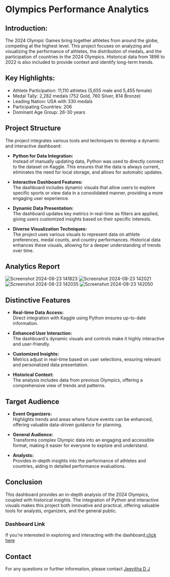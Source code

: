 
# Olympics Performance Analytics

## Introduction:
The 2024 Olympic Games bring together athletes from around the globe, competing at the highest level. This project focuses on analyzing and visualizing the performance of athletes, the distribution of medals, and the participation of countries in the 2024 Olympics. Historical data from 1896 to 2022 is also included to provide context and identify long-term trends.

## Key Highlights:

- Athlete Participation: 11,110 athletes (5,655 male and 5,455 female)
- Medal Tally: 2,282 medals (752 Gold, 760 Silver, 814 Bronze)
- Leading Nation: USA with 330 medals
- Participating Countries: 206
- Dominant Age Group: 26-30 years

## Project Structure

The project integrates various tools and techniques to develop a dynamic and interactive dashboard:

- **Python for Data Integration:**  
  Instead of manually updating data, Python was used to directly connect to the dataset on Kaggle. This ensures that the data is always current, eliminates the need for local storage, and allows for automatic updates.

- **Interactive Dashboard Features:**  
  The dashboard includes dynamic visuals that allow users to explore specific sports or view data in a consolidated manner, providing a more engaging user experience.

- **Dynamic Data Presentation:**  
  The dashboard updates key metrics in real-time as filters are applied, giving users customized insights based on their specific interests.

- **Diverse Visualization Techniques:**  
  The project uses various visuals to represent data on athlete preferences, medal counts, and country performances. Historical data enhances these visuals, allowing for a deeper understanding of trends over time.

## Analytics Report
![Screenshot 2024-08-23 141823](https://github.com/user-attachments/assets/e1b5078f-394e-4415-8252-8e64fa4c5fec)
![Screenshot 2024-08-23 142021](https://github.com/user-attachments/assets/3521c93d-2f92-484a-8cda-6f4d54b93034)
![Screenshot 2024-08-23 142035](https://github.com/user-attachments/assets/e1dfe34c-7c03-4b99-85b9-8c4839a9290c)
![Screenshot 2024-08-23 142050](https://github.com/user-attachments/assets/c371091d-a806-471f-b0bc-1ca114aab298)




## Distinctive Features

- **Real-time Data Access:**  
  Direct integration with Kaggle using Python ensures up-to-date information.

- **Enhanced User Interaction:**  
  The dashboard's dynamic visuals and controls make it highly interactive and user-friendly.

- **Customized Insights:**  
  Metrics adjust in real-time based on user selections, ensuring relevant and personalized data presentation.

- **Historical Context:**  
  The analysis includes data from previous Olympics, offering a comprehensive view of trends and patterns.



## Target Audience

- **Event Organizers:**  
  Highlights trends and areas where future events can be enhanced, offering valuable data-driven guidance for planning.

- **General Audience:**  
  Transforms complex Olympic data into an engaging and accessible format, making it easier for everyone to explore and understand.

- **Analysts:**  
  Provides in-depth insights into the performance of athletes and countries, aiding in detailed performance evaluations.
## Conclusion

This dashboard provides an in-depth analysis of the 2024 Olympics, coupled with historical insights. The integration of Python and interactive visuals makes this project both innovative and practical, offering valuable tools for analysts, organizers, and the general public.


### Dashboard Link
If you're interested in exploring and interacting with the dashboard,[click here](https://app.powerbi.com/view?r=eyJrIjoiMDY2ODNiMTctMWRjYy00ODM0LWI4ZWYtODk1ZWI0ZjQzYzg1IiwidCI6Ijc1NWUxZmNkLWY3YzAtNDBmNi1iMWRhLTg5NjkyNDVkNjg1ZCJ9)

## Contact
For any questions or further information, please contact    [Jeevitha D J](http://jeevithadj1999@gmail.com#fragment)









